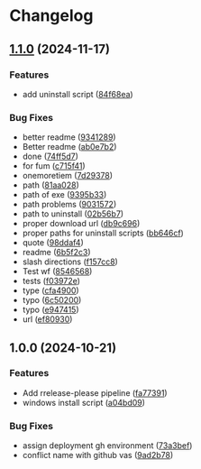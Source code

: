 # Changelog

## [1.1.0](https://github.com/mmilian/xv/compare/v1.0.0...v1.1.0) (2024-11-17)


### Features

* add uninstall script ([84f68ea](https://github.com/mmilian/xv/commit/84f68ea1720dcfa2380e112692adb10f22cac237))


### Bug Fixes

* better readme ([9341289](https://github.com/mmilian/xv/commit/934128937b829a85a352531ac783c9581ab6e490))
* Better readme ([ab0e7b2](https://github.com/mmilian/xv/commit/ab0e7b270875a6b5c0f883831095ed3bbc539fb4))
* done ([74ff5d7](https://github.com/mmilian/xv/commit/74ff5d7af5143bc9039791b14234387284d53d25))
* for fum ([c715f41](https://github.com/mmilian/xv/commit/c715f41bc747fa2c138e645e97a1b24db1bb3891))
* onemoretiem ([7d29378](https://github.com/mmilian/xv/commit/7d293788eeba97aebe98dd737ab6241824513ad8))
* path ([81aa028](https://github.com/mmilian/xv/commit/81aa02842fd9ff0016d250ebf6587dd4a11e53ce))
* path of exe ([9395b33](https://github.com/mmilian/xv/commit/9395b33c6ab1963c7f5697c941274773553c986e))
* path problems ([9031572](https://github.com/mmilian/xv/commit/9031572c88efc4cbdf5ba6ab72c3e8c5d8781930))
* path to uninstall ([02b56b7](https://github.com/mmilian/xv/commit/02b56b79f5946d0e681c11da4c3b4b44e6e6b2bc))
* proper download url ([db9c696](https://github.com/mmilian/xv/commit/db9c696ef6497e328aff2ee440f706249dd0511d))
* proper paths for uninstall scripts ([bb646cf](https://github.com/mmilian/xv/commit/bb646cfad5756a5891d53785233e7bedf209ab66))
* quote ([98ddaf4](https://github.com/mmilian/xv/commit/98ddaf4837fc39db1872b80d7949924a69c22e00))
* readme ([6b5f2c3](https://github.com/mmilian/xv/commit/6b5f2c3f89b4642e2b43f8dd48e424817d7d5824))
* slash directions ([f157cc8](https://github.com/mmilian/xv/commit/f157cc8557c018828aaba7dc7934f736cefa5da4))
* Test wf ([8546568](https://github.com/mmilian/xv/commit/8546568b4c108c73ba733fa0c8a71bd0518babe4))
* tests ([f03972e](https://github.com/mmilian/xv/commit/f03972edf9e92be2f8ac74a39b1a51bf948fb1ca))
* type ([cfa4900](https://github.com/mmilian/xv/commit/cfa4900cebeea96e45822614927466ad526a1d84))
* typo ([6c50200](https://github.com/mmilian/xv/commit/6c50200e0c19eb9187a733fd75abfd5da49e9a4e))
* typo ([e947415](https://github.com/mmilian/xv/commit/e947415005fdcca2c85d6776ac1ec16ecc401a2c))
* url ([ef80930](https://github.com/mmilian/xv/commit/ef809306a0bd1c8ed0d5377197845a2687a81977))

## 1.0.0 (2024-10-21)


### Features

* Add rrelease-please pipeline ([fa77391](https://github.com/mmilian/xv/commit/fa77391b143b1f09256742c8c82a4a2680653ff8))
* windows install script ([a04bd09](https://github.com/mmilian/xv/commit/a04bd09379f2ff317dc3e83a19e3e18c62fb2144))


### Bug Fixes

* assign deployment gh environment ([73a3bef](https://github.com/mmilian/xv/commit/73a3befc031e2feb1c4b5f0b943e1951693b02ee))
* conflict name with github vas ([9ad2b78](https://github.com/mmilian/xv/commit/9ad2b78c8f113b1f0e9e44ca17677ae4b1191e9b))
